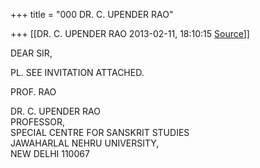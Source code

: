 +++
title = "000 DR. C. UPENDER RAO"

+++
[[DR. C. UPENDER RAO	2013-02-11, 18:10:15 [Source](https://groups.google.com/g/bvparishat/c/DIdAjDFECyY)]]



DEAR SIR,

PL. SEE INVITATION ATTACHED.

PROF. RAO



DR. C. UPENDER RAO  
PROFESSOR,  
SPECIAL CENTRE FOR SANSKRIT STUDIES  
JAWAHARLAL NEHRU UNIVERSITY,  
NEW DELHI 110067

